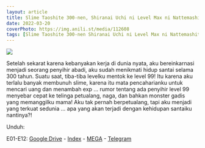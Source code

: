 ```yaml
---
layout: article
title: Slime Taoshite 300-nen, Shiranai Uchi ni Level Max ni Nattemashita (BD)
date: 2022-03-20
coverPhoto: https://img.anili.st/media/112608
tags: [Slime Taoshite 300-nen Shiranai Uchi ni Level Max ni Nattemashita (BD)]
---
```


![](https://img.anili.st/media/112608)

Setelah sekarat karena kebanyakan kerja di dunia nyata, aku bereinkarnasi menjadi seorang penyihir abadi, aku sudah menikmati hidup santai selama 300 tahun. Suatu saat, tiba-tiba levelku mentok ke level 99! Itu karena aku terlalu banyak membunuh slime, karena itu mata pencaharianku untuk mencari uang dan menambah exp ... rumor tentang ada penyihir level 99 menyebar cepat ke telinga petualang, naga, dan bahkan monster gadis yang memanggilku mama!
Aku tak pernah berpetualang, tapi aku menjadi yang terkuat sedunia ... apa yang akan terjadi dengan kehidupan santaiku nantinya?!

Unduh:

E01-E12: [Google Drive](https://drive.google.com/drive/folders/1-Fy3RW1C1F-OfM-7e6pshtdWkALHrtir?usp=sharing) - [Index](https://proyek.a-1ddl.workers.dev/0:/Musim%20Semi%202021/%5BBD%5D/%5BA-1%5D%20Slime%20Taoshite%20300-nen,%20Shiranai%20Uchi%20ni%20Level%20Max%20ni%20Nattemashita%20%5BBD%5D%5Bx265%20900p%5D%5BFLAC%5D/) - [MEGA](https://mega.nz/folder/dyRhRAbK#uYseB8TYisz0af5AZQI8gQ) - [Telegram](https://t.me/a1fansub/65)
